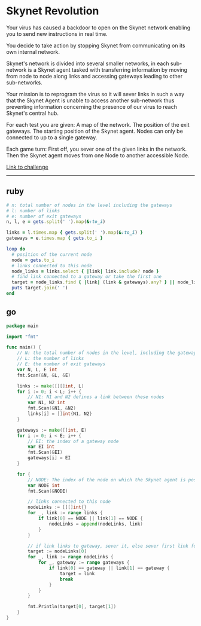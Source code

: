 # Skynet Revolution

Your virus has caused a backdoor to open on the Skynet network enabling you to send new instructions in real time.

You decide to take action by stopping Skynet from communicating on its own internal network.

Skynet's network is divided into several smaller networks, in each sub-network is a Skynet agent tasked with transferring information by moving from node to node along links and accessing gateways leading to other sub-networks.

Your mission is to reprogram the virus so it will sever links in such a way that the Skynet Agent is unable to access another sub-network thus preventing information concerning the presence of our virus to reach Skynet's central hub.

For each test you are given:
A map of the network.
The position of the exit gateways.
The starting position of the Skynet agent.
Nodes can only be connected to up to a single gateway.

Each game turn:
First off, you sever one of the given links in the network.
Then the Skynet agent moves from one Node to another accessible Node.

[Link to challenge](https://www.codingame.com/ide/puzzle/skynet-revolution-episode-1)

---

## ruby

```ruby
# n: total number of nodes in the level including the gateways
# l: number of links
# e: number of exit gateways
n, l, e = gets.split(' ').map(&:to_i)

links = l.times.map { gets.split(' ').map(&:to_i) }
gateways = e.times.map { gets.to_i }

loop do
  # position of the current node
  node = gets.to_i
  # links connected to this node
  node_links = links.select { |link| link.include? node }
  # find link connected to a gateway or take the first one
  target = node_links.find { |link| (link & gateways).any? } || node_links.first
  puts target.join(' ')
end
```

## go

```go
package main

import "fmt"

func main() {
	// N: the total number of nodes in the level, including the gateways
	// L: the number of links
	// E: the number of exit gateways
	var N, L, E int
	fmt.Scan(&N, &L, &E)

	links := make([][]int, L)
	for i := 0; i < L; i++ {
		// N1: N1 and N2 defines a link between these nodes
		var N1, N2 int
		fmt.Scan(&N1, &N2)
		links[i] = []int{N1, N2}
	}

	gateways := make([]int, E)
	for i := 0; i < E; i++ {
		// EI: the index of a gateway node
		var EI int
		fmt.Scan(&EI)
		gateways[i] = EI
	}

	for {
		// NODE: The index of the node on which the Skynet agent is positioned this turn
		var NODE int
		fmt.Scan(&NODE)

		// links connected to this node
		nodeLinks := [][]int{}
		for _, link := range links {
			if link[0] == NODE || link[1] == NODE {
				nodeLinks = append(nodeLinks, link)
			}
		}

		// if link links to gateway, sever it, else sever first link found
		target := nodeLinks[0]
		for _, link := range nodeLinks {
			for _, gateway := range gateways {
				if link[0] == gateway || link[1] == gateway {
					target = link
					break
				}
			}
		}

		fmt.Println(target[0], target[1])
	}
}
```